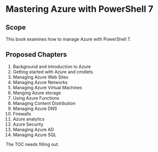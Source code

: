 # Mastering Azure with PowerShell 7

## Scope
This book examines how to manage Azure with PowerShell 7.

## Proposed Chapters

1. Background and introduction to Azure
2. Getting started with Azure and cmdlets
3. Managing Azure Web Sites
4. Managing Azure Networks
5. Managing Azure Virtual Machines
6. Manging Azure storage
7. Using Azure Functions
8. Managing Content Distribution
9. Managing Azure DNS
10. Firewalls
11. Azure analytics
12. Azure Security
13. Managing Azure AD
14. Managing Azure SQL


   
The TOC needs filling out.
